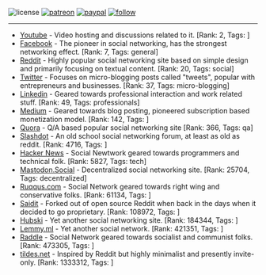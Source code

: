 ![license](https://img.shields.io/github/license/prahladyeri/siterank-stats.svg)
[![patreon](https://img.shields.io/badge/Patreon-brown.svg?logo=patreon)](https://www.patreon.com/prahladyeri)
[![paypal](https://img.shields.io/badge/PayPal-blue.svg?logo=paypal)](https://www.paypal.com/cgi-bin/webscr?cmd=_s-xclick&hosted_button_id=JM8FUXNFUK6EU)
[![follow](https://img.shields.io/twitter/follow/prahladyeri.svg?style=social)](https://twitter.com/prahladyeri)

---
- [Youtube](https://www.youtube.com/) - Video hosting and discussions related to it. [Rank: 2, Tags: ]
- [Facebook](https://www.facebook.com/) - The pioneer in social networking, has the strongest networking effect. [Rank: 7, Tags: general]
- [Reddit](https://www.reddit.com) - Highly popular social networking site based on simple design and primarily focusing on textual content. [Rank: 20, Tags: social]
- [Twitter](https://twitter.com/) - Focuses on micro-blogging posts called "tweets", popular with entrepreneurs and businesses. [Rank: 37, Tags: micro-blogging]
- [Linkedin](https://www.linkedin.com/) - Geared towards professional interaction and work related stuff. [Rank: 49, Tags: professionals]
- [Medium](https://medium.com/) - Geared towards blog posting, pioneered subscription based monetization model. [Rank: 142, Tags: ]
- [Quora](https://www.quora.com/) - Q/A based popular social networking site [Rank: 366, Tags: qa]
- [Slashdot](https://slashdot.org/) - An old school social networking forum, at least as old as reddit. [Rank: 4716, Tags: ]
- [Hacker News](https://news.ycombinator.com) - Social Newtwork geared towards programmers and technical folk. [Rank: 5827, Tags: tech]
- [Mastodon.Social](https://mastodon.social/) - Decentralized social networking site. [Rank: 25704, Tags: decentralized]
- [Ruqqus.com](https://ruqqus.com/) - Social Network geared towards right wing and conservative folks. [Rank: 61134, Tags: ]
- [Saidit](https://saidit.net/) - Forked out of open source Reddit when back in the days when it decided to go proprietary. [Rank: 108972, Tags: ]
- [Hubski](https://hubski.com/) - Yet another social networking site. [Rank: 184344, Tags: ]
- [Lemmy.ml](https://lemmy.ml/) - Yet another social network. [Rank: 421351, Tags: ]
- [Raddle](https://raddle.me/) - Social Network geared towards socialist and communist folks. [Rank: 473305, Tags: ]
- [tildes.net](https://tildes.net/) - Inspired by Reddit but highly minimalist and presently invite-only. [Rank: 1333312, Tags: ]

